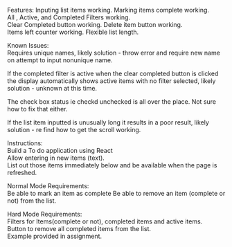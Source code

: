 Features:
Inputing list items working.
Marking items complete working.   
All , Active, and Completed Filters working.   
Clear Completed button working. 
Delete item button working.     
Items left counter working.
Flexible list length.   

Known Issues:  
Requires unique names, likely solution - throw error and require new name on attempt to input nonunique name.  

If the completed filter is active when the clear completed button is clicked the display automatically shows active items with no filter selected, likely solution - unknown at this time.

The check box status ie checkd unchecked is all over the place. Not sure how to fix that either. 

If the list item inputted is unusually long it results in a poor result, likely solution - re find how to get the scroll working.

Instructions:  
Build a To do application using React  
Allow entering in new items (text).    
List out those items immediately below and be available when the page is refreshed.  

Normal Mode Requirements:  
Be able to mark an item as complete
Be able to remove an item (complete or not) from the list.  

Hard Mode Requirements:  
Filters for Items(complete or not), completed items and active items.  
Button to remove all completed items from the list.  
Example provided in assignment.